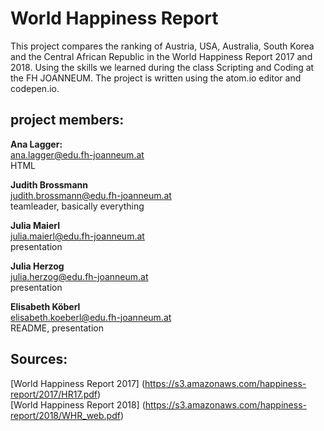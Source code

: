 World Happiness Report
======================
This project compares the ranking of Austria, USA, Australia, South Korea and the Central African Republic in the World Happiness Report 2017 and 2018.
Using the skills we learned during the class Scripting and Coding at the FH JOANNEUM. The project is written using the atom.io editor and codepen.io.

project members:
---

**Ana Lagger:**  
ana.lagger@edu.fh-joanneum.at  
HTML

**Judith Brossmann**  
judith.brossmann@edu.fh-joanneum.at  
teamleader, basically everything

**Julia Maierl**  
julia.maierl@edu.fh-joanneum.at  
presentation

**Julia Herzog**  
julia.herzog@edu.fh-joanneum.at  
presentation

**Elisabeth Köberl**  
elisabeth.koeberl@edu.fh-joanneum.at  
README, presentation

Sources:
---
[World Happiness Report 2017] (https://s3.amazonaws.com/happiness-report/2017/HR17.pdf)  
[World Happiness Report 2018] (https://s3.amazonaws.com/happiness-report/2018/WHR_web.pdf)
